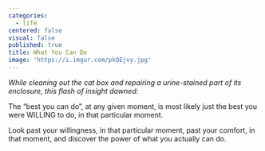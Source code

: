 ```yaml
---
categories:
  - life
centered: false
visual: false
published: true
title: What You Can Do
image: 'https://i.imgur.com/pkQEjvy.jpg'
---
```

_While cleaning out the cat box and repairing a urine-stained part of its enclosure, this flash of insight dawned:_

The “best you can do”,
at any given moment,
is most likely just the best 
you were WILLING to do,
in that particular moment.

Look past your willingness,
in that particular moment,
past your comfort,
in that  moment,
and discover the power
of what you actually can do.
